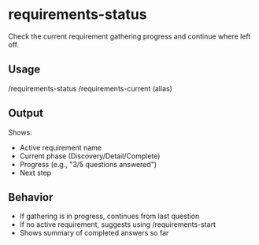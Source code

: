 # requirements-status

Check the current requirement gathering progress and continue where left off.

## Usage
/requirements-status
/requirements-current (alias)

## Output
Shows:
- Active requirement name
- Current phase (Discovery/Detail/Complete)
- Progress (e.g., "3/5 questions answered")
- Next step

## Behavior
- If gathering is in progress, continues from last question
- If no active requirement, suggests using /requirements-start
- Shows summary of completed answers so far
